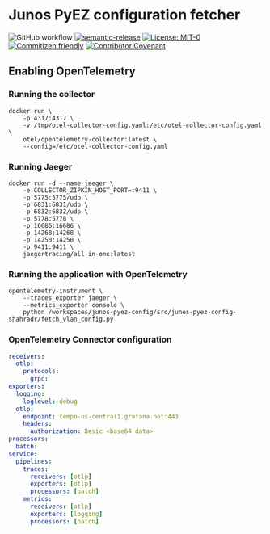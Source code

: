 # Junos PyEZ configuration fetcher

![GitHub workflow](https://img.shields.io/github/workflow/status/ShahradR/git-template/CI%20workflow?logo=github)
[![semantic-release](https://img.shields.io/badge/%20%20%F0%9F%93%A6%F0%9F%9A%80-semantic--release-e10079.svg)](https://github.com/semantic-release/semantic-release)
[![License: MIT-0](https://img.shields.io/badge/license-MIT--0-yellowgreen)](https://spdx.org/licenses/MIT-0.html)
[![Commitizen friendly](https://img.shields.io/badge/commitizen-friendly-brightgreen.svg)](http://commitizen.github.io/cz-cli/)
[![Contributor Covenant](https://img.shields.io/badge/Contributor%20Covenant-2.1-4baaaa.svg)](CODE_OF_CONDUCT.md)

## Enabling OpenTelemetry

### Running the collector

```shell
docker run \
    -p 4317:4317 \
    -v /tmp/otel-collector-config.yaml:/etc/otel-collector-config.yaml \
    otel/opentelemetry-collector:latest \
    --config=/etc/otel-collector-config.yaml
```

### Running Jaeger

```shell
docker run -d --name jaeger \
    -e COLLECTOR_ZIPKIN_HOST_PORT=:9411 \
    -p 5775:5775/udp \
    -p 6831:6831/udp \
    -p 6832:6832/udp \
    -p 5778:5778 \
    -p 16686:16686 \
    -p 14268:14268 \
    -p 14250:14250 \
    -p 9411:9411 \
    jaegertracing/all-in-one:latest
```

### Running the application with OpenTelemetry

```shell
opentelemetry-instrument \
    --traces_exporter jaeger \
    --metrics_exporter console \
    python /workspaces/junos-pyez-config/src/junos-pyez-config-shahradr/fetch_vlan_config.py
```

### OpenTelemetry Connector configuration

```yaml
receivers:
  otlp:
    protocols:
      grpc:
exporters:
  logging:
    loglevel: debug
  otlp:
    endpoint: tempo-us-central1.grafana.net:443
    headers:
      authorization: Basic <base64 data>
processors:
  batch:
service:
  pipelines:
    traces:
      receivers: [otlp]
      exporters: [otlp]
      processors: [batch]
    metrics:
      receivers: [otlp]
      exporters: [logging]
      processors: [batch]
```
